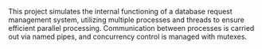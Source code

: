 This project simulates the internal functioning of a database request management system, utilizing multiple processes and threads to ensure efficient parallel processing. Communication between processes is carried out via named pipes, and concurrency control is managed with mutexes.
